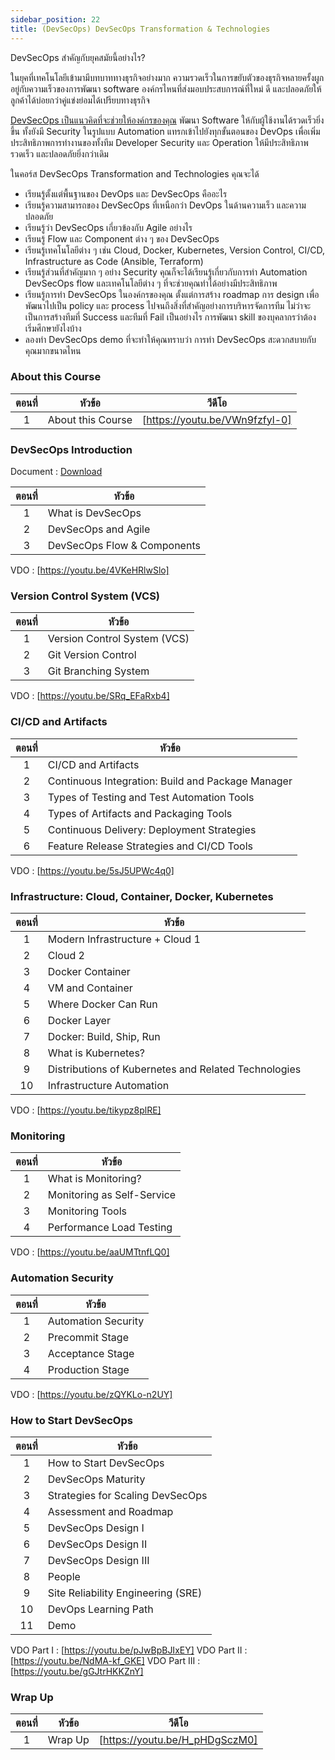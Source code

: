 ```yaml
---
sidebar_position: 22
title: (DevSecOps) DevSecOps Transformation & Technologies
---
```


DevSecOps สำคัญกับยุคสมัยนี้อย่างไร?

ในยุคที่เทคโนโลยีเข้ามามีบทบาททางธุรกิจอย่างมาก ความรวดเร็วในการขยับตัวของธุรกิจหลายครั้งผูกอยู่กับความเร็วของการพัฒนา software องค์กรไหนที่ส่งมอบประสบการณ์ที่ใหม่ ดี และปลอดภัยให้ลูกค้าได้บ่อยกว่าคู่แข่งย่อมได้เปรียบทางธุรกิจ

[DevSecOps เป็นแนวคิดที่จะช่วยให้องค์กรของคุณ](https://blog.skooldio.com/what-is-devsecops/) พัฒนา Software ให้กับผู้ใช้งานได้รวดเร็วยิ่งขึ้น ทั้งยังมี Security ในรูปแบบ Automation แทรกเข้าไปยังทุกขั้นตอนของ DevOps เพื่อเพิ่มประสิทธิภาพการทำงานของทั้งทีม Developer Security และ Operation ให้มีประสิทธิภาพ รวดเร็ว และปลอดภัยยิ่งกว่าเดิม

ในคอร์ส DevSecOps Transformation and Technologies คุณจะได้

- เรียนรู้ตั้งแต่พื้นฐานของ DevOps และ DevSecOps คืออะไร
- เรียนรู้ความสามารถของ DevSecOps ที่เหนือกว่า DevOps ในด้านความเร็ว และความปลอดภัย
- เรียนรู้ว่า DevSecOps เกี่ยวข้องกับ Agile อย่างไร
- เรียนรู้ Flow และ Component ต่าง ๆ ของ DevSecOps
- เรียนรู้เทคโนโลยีต่าง ๆ เช่น Cloud, Docker, Kubernetes, Version Control, CI/CD, Infrastructure as Code (Ansible, Terraform)
- เรียนรู้ส่วนที่สำคัญมาก ๆ อย่าง Security คุณก็จะได้เรียนรู้เกี่ยวกับการทำ Automation DevSecOps flow และเทคโนโลยีต่าง ๆ ที่จะช่วยคุณทำได้อย่างมีประสิทธิภาพ
- เรียนรู้การทำ DevSecOps ในองค์กรของคุณ ตั้งแต่การสร้าง roadmap การ design เพื่อพัฒนาไปเป็น policy และ process ไปจนถึงสิ่งที่สำคัญอย่างการบริหารจัดการทีม ไม่ว่าจะเป็นการสร้างทีมที่ Success และทีมที่ Fail เป็นอย่างไร การพัฒนา skill ของบุคลากรว่าต้องเริ่มศึกษายังไงบ้าง
- ลองทำ DevSecOps demo ที่จะทำให้คุณทราบว่า การทำ DevSecOps สะดวกสบายกับคุณมากขนาดไหน

### About this Course

| ตอนที่  | หัวข้อ                               | วีดีโอ                           |
|:---:  |------------------------------------ |:-----------------------------: |
| 1     | About this Course | [https://youtu.be/VWn9fzfyl-0] |

### DevSecOps Introduction

Document : [Download](./Document/devsecops_devsecops/devsecops.pdf)

| ตอนที่  | หัวข้อ                               |
|:---:  |------------------------------------ |
| 1     | What is DevSecOps |
| 2     | DevSecOps and Agile |
| 3     | DevSecOps Flow & Components |

VDO : [https://youtu.be/4VKeHRlwSlo]

### Version Control System (VCS)

| ตอนที่  | หัวข้อ                               |
|:---:  |------------------------------------ |
| 1     | Version Control System (VCS) |
| 2     | Git Version Control |
| 3     | Git Branching System |

VDO : [https://youtu.be/SRq_EFaRxb4]

### CI/CD and Artifacts

| ตอนที่  | หัวข้อ                               |
|:---:  |------------------------------------ |
| 1     | CI/CD and Artifacts |
| 2     | Continuous Integration: Build and Package Manager |
| 3     | Types of Testing and Test Automation Tools |
| 4     | Types of Artifacts and Packaging Tools |
| 5     | Continuous Delivery: Deployment Strategies |
| 6     | Feature Release Strategies and CI/CD Tools |

VDO : [https://youtu.be/5sJ5UPWc4q0]

### Infrastructure: Cloud, Container, Docker, Kubernetes

| ตอนที่  | หัวข้อ                               |
|:---:  |------------------------------------ |
| 1     | Modern Infrastructure + Cloud 1 |
| 2     | Cloud 2 |
| 3     | Docker Container |
| 4     | VM and Container |
| 5     | Where Docker Can Run |
| 6     | Docker Layer |
| 7     | Docker: Build, Ship, Run |
| 8     | What is Kubernetes? |
| 9     | Distributions of Kubernetes and Related Technologies |
| 10     | Infrastructure Automation |

VDO : [https://youtu.be/tikypz8plRE]

### Monitoring

| ตอนที่  | หัวข้อ                               |
|:---:  |------------------------------------ |
| 1     | What is Monitoring? |
| 2     | Monitoring as Self-Service |
| 3     | Monitoring Tools |
| 4     | Performance Load Testing |

VDO : [https://youtu.be/aaUMTtnfLQ0]

### Automation Security

| ตอนที่  | หัวข้อ                               |
|:---:  |------------------------------------ |
| 1     | Automation Security |
| 2     | Precommit Stage |
| 3     | Acceptance Stage |
| 4     | Production Stage |

VDO : [https://youtu.be/zQYKLo-n2UY]

### How to Start DevSecOps

| ตอนที่  | หัวข้อ                               |
|:---:  |------------------------------------ |
| 1     | How to Start DevSecOps |
| 2     | DevSecOps Maturity |
| 3     | Strategies for Scaling DevSecOps |
| 4     | Assessment and Roadmap |
| 5     | DevSecOps Design I |
| 6     | DevSecOps Design II |
| 7     | DevSecOps Design III |
| 8     | People |
| 9     | Site Reliability Engineering (SRE) |
| 10    | DevOps Learning Path |
| 11    | Demo |

VDO Part I   : [https://youtu.be/pJwBpBJIxEY]
VDO Part II  : [https://youtu.be/NdMA-kf_GKE]
VDO Part III : [https://youtu.be/gGJtrHKKZnY]

### Wrap Up

| ตอนที่  | หัวข้อ                               | วีดีโอ                           |
|:---:  |------------------------------------ |:-----------------------------: |
| 1     | Wrap Up | [https://youtu.be/H_pHDgSczM0] |
